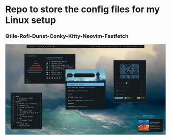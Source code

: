 # Repo to store the config files for my Linux setup
### Qtile-Rofi-Dunst-Conky-Kitty-Neovim-Fastfetch


![alt text](https://github.com/zawadahmed33/Dotfiles/blob/main/screenshot.png?raw=true)
